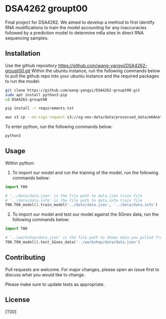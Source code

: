 # DSA4262 groupt00

Final project for DSA4262. We aimed to develop a method to first identify RNA modifications to train the model accounting for any inaccuracies followed by a prediction model to determine m6a sites in direct RNA sequencing samples.

## Installation

Use the github repository https://github.com/wang-yangyi/DSA4262-groupt00.git
Within the ubuntu instance, run the following commands below to pull the github repo into your ubuntu instance and the required packages to run the model:

```bash
git clone https://github.com/wang-yangyi/DSA4262-groupt00.git
sudo apt install python3-pip
cd DSA4262-groupt00

pip install -r requirements.txt

aws s3 cp --no-sign-request s3://sg-nex-data/data/processed_data/m6Anet/SGNex_Hct116_directRNA_replicate4_run3/data.json workshop/data

```

To enter python, run the following commands below:

```bash
python3
```

## Usage

Within python:

1. To import our model and run the training of the model, run the following commands below:

```python
import T00

# '../data/data.json' is the file path to data.json train file 
# '../data/data.info' is the file path to data.info train file 
T00.T00_model().train_model('../data/data.json', '../data/data.info')

```

2. To import our model and test our model against the SGnex data, run the following commands below:

```python
import T00

# '../workshop/data.json' is the file path to SGnex data you pulled from the S3
T00.T00_model().test_SGnex_data('../workshop/data/data.json')

```


## Contributing
Pull requests are welcome. For major changes, please open an issue first to discuss what you would like to change.

Please make sure to update tests as appropriate.

## License
[T00]
